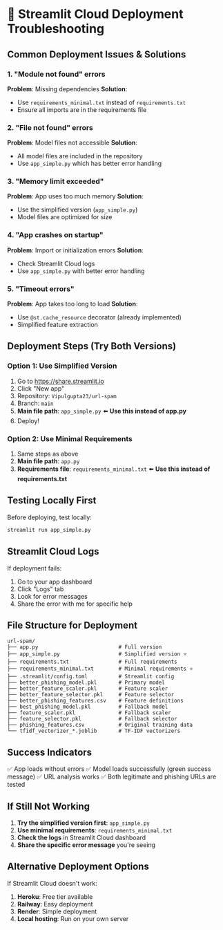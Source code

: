 # 🚨 Streamlit Cloud Deployment Troubleshooting

## Common Deployment Issues & Solutions

### 1. **"Module not found" errors**
**Problem**: Missing dependencies
**Solution**: 
- Use `requirements_minimal.txt` instead of `requirements.txt`
- Ensure all imports are in the requirements file

### 2. **"File not found" errors**
**Problem**: Model files not accessible
**Solution**:
- All model files are included in the repository
- Use `app_simple.py` which has better error handling

### 3. **"Memory limit exceeded"**
**Problem**: App uses too much memory
**Solution**:
- Use the simplified version (`app_simple.py`)
- Model files are optimized for size

### 4. **"App crashes on startup"**
**Problem**: Import or initialization errors
**Solution**:
- Check Streamlit Cloud logs
- Use `app_simple.py` with better error handling

### 5. **"Timeout errors"**
**Problem**: App takes too long to load
**Solution**:
- Use `@st.cache_resource` decorator (already implemented)
- Simplified feature extraction

## Deployment Steps (Try Both Versions)

### Option 1: Use Simplified Version
1. Go to https://share.streamlit.io
2. Click "New app"
3. Repository: `Vipulgupta23/url-spam`
4. Branch: `main`
5. **Main file path**: `app_simple.py` ⬅️ **Use this instead of app.py**
6. Deploy!

### Option 2: Use Minimal Requirements
1. Same steps as above
2. **Main file path**: `app.py`
3. **Requirements file**: `requirements_minimal.txt` ⬅️ **Use this instead of requirements.txt**

## Testing Locally First

Before deploying, test locally:
```bash
streamlit run app_simple.py
```

## Streamlit Cloud Logs

If deployment fails:
1. Go to your app dashboard
2. Click "Logs" tab
3. Look for error messages
4. Share the error with me for specific help

## File Structure for Deployment

```
url-spam/
├── app.py                          # Full version
├── app_simple.py                   # Simplified version ⭐
├── requirements.txt                # Full requirements
├── requirements_minimal.txt        # Minimal requirements ⭐
├── .streamlit/config.toml          # Streamlit config
├── better_phishing_model.pkl       # Primary model
├── better_feature_scaler.pkl       # Feature scaler
├── better_feature_selector.pkl     # Feature selector
├── better_phishing_features.csv    # Feature definitions
├── best_phishing_model.pkl         # Fallback model
├── feature_scaler.pkl              # Fallback scaler
├── feature_selector.pkl            # Fallback selector
├── phishing_features.csv           # Original training data
└── tfidf_vectorizer_*.joblib       # TF-IDF vectorizers
```

## Success Indicators

✅ App loads without errors
✅ Model loads successfully (green success message)
✅ URL analysis works
✅ Both legitimate and phishing URLs are tested

## If Still Not Working

1. **Try the simplified version first**: `app_simple.py`
2. **Use minimal requirements**: `requirements_minimal.txt`
3. **Check the logs** in Streamlit Cloud dashboard
4. **Share the specific error message** you're seeing

## Alternative Deployment Options

If Streamlit Cloud doesn't work:
1. **Heroku**: Free tier available
2. **Railway**: Easy deployment
3. **Render**: Simple deployment
4. **Local hosting**: Run on your own server
